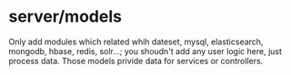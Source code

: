 # server/models
Only add modules which related whih dateset, mysql, elasticsearch, mongodb, hbase, redis, solr...; you shoudn't add any user logic here, just process data.
Those models privide data for services or controllers.